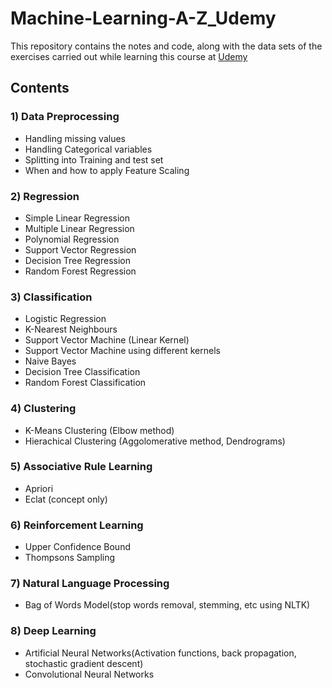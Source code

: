 # Machine-Learning-A-Z_Udemy

This repository contains the notes and code, along with the data sets of the exercises carried out while learning this course at [Udemy](Machine-Learning-A-Z_Udemy)

## Contents

### 1) Data Preprocessing
- Handling missing values
- Handling Categorical variables
- Splitting into Training and test set
- When and how to apply Feature Scaling

### 2) Regression
- Simple Linear Regression
- Multiple Linear Regression
- Polynomial Regression
- Support Vector Regression
- Decision Tree Regression
- Random Forest Regression

### 3) Classification
- Logistic Regression
- K-Nearest Neighbours
- Support Vector Machine (Linear Kernel)
- Support Vector Machine using different kernels
- Naive Bayes
- Decision Tree Classification
- Random Forest Classification

### 4) Clustering
- K-Means Clustering (Elbow method)
- Hierachical Clustering (Aggolomerative method, Dendrograms)

### 5) Associative Rule Learning
- Apriori
- Eclat (concept only)

### 6) Reinforcement Learning
- Upper Confidence Bound
- Thompsons Sampling

### 7) Natural Language Processing
- Bag of Words Model(stop words removal, stemming, etc using NLTK)

### 8) Deep Learning
- Artificial Neural Networks(Activation functions, back propagation, stochastic gradient descent)
- Convolutional Neural Networks

